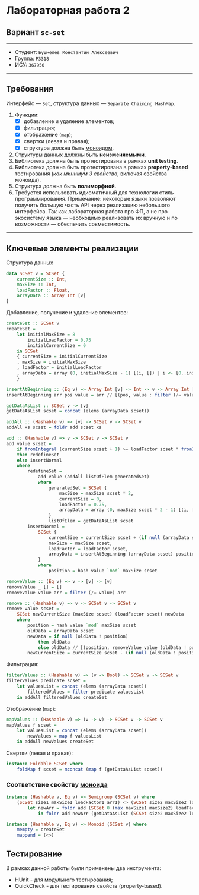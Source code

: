 # Лабораторная работа 2

## Вариант `sc-set`

---

  * Студент: `Бушмелев Константин Алексеевич`
  * Группа: `P3318`
  * ИСУ: `367950`

---

## Требования

Интерфейс — `Set`, структура данных — `Separate Chaining HashMap`.

1. Функции:
    * [x] добавление и удаление элементов;
    * [x] фильтрация;
    * [x] отображение (`map`);
    * [x] свертки (левая и правая);
    * [x] структура должна быть [моноидом](https://ru.m.wikipedia.org/wiki/%D0%9C%D0%BE%D0%BD%D0%BE%D0%B8%D0%B4).
2. Структуры данных должны быть **неизменяемыми**.
3. Библиотека должна быть протестирована в рамках **unit testing**.
4. Библиотека должна быть протестирована в рамках **property-based** тестирования (*как минимум 3 свойства*, включая свойства моноида).
5. Структура должна быть **полиморфной**.
6. Требуется использовать идиоматичный для технологии стиль программирования. Примечание: некоторые языки позволяют получить большую часть API через реализацию небольшого интерфейса. Так как лабораторная работа про ФП, а не про экосистему языка — необходимо реализовать их вручную и по возможности — обеспечить совместимость.

---

## Ключевые элементы реализации

Структура данных

```haskell
data SCSet v = SCSet {
    currentSize :: Int,
    maxSize :: Int,
    loadFactor :: Float,
    arrayData :: Array Int [v]
}
```

Добавление, получение и удаление элементов:

```haskell
createSet :: SCSet v
createSet =
    let initialMaxSize = 8
        initialLoadFactor = 0.75
        initialCurrentSize = 0
    in SCSet
    { currentSize = initialCurrentSize
    , maxSize = initialMaxSize
    , loadFactor = initialLoadFactor
    , arrayData = array (0, initialMaxSize - 1) [(i, []) | i <- [0..initialMaxSize - 1]]
    }

insertAtBeginning :: (Eq v) => Array Int [v] -> Int -> v -> Array Int [v]
insertAtBeginning arr pos value = arr // [(pos, value : filter (/= value) (arr ! pos))]

getDataAsList :: SCSet v -> [v]
getDataAsList scset = concat (elems (arrayData scset))

addAll :: (Hashable v) => [v] -> SCSet v -> SCSet v
addAll xs scset = foldr add scset xs

add :: (Hashable v) => v -> SCSet v -> SCSet v
add value scset =
    if fromIntegral (currentSize scset + 1) >= loadFactor scset * fromIntegral (maxSize scset)
    then redefineSet
    else insertNormal
    where
        redefineSet =
            add value (addAll listOfElem generatedSet)
            where
                generatedSet = SCSet {
                    maxSize = maxSize scset * 2,
                    currentSize = 0,
                    loadFactor = 0.75,
                    arrayData = array (0, maxSize scset * 2 - 1) [(i, []) | i <- [0..maxSize scset * 2 - 1]]
                }
                listOfElem = getDataAsList scset
        insertNormal =
            SCSet {
                currentSize = currentSize scset + (if null (arrayData scset ! position) then 1 else 0),
                maxSize = maxSize scset,
                loadFactor = loadFactor scset,
                arrayData = insertAtBeginning (arrayData scset) position value
            }
            where
                position = hash value `mod` maxSize scset

removeValue :: (Eq v) => v -> [v] -> [v]
removeValue _ [] = []
removeValue value arr = filter (/= value) arr

remove :: (Hashable v) => v -> SCSet v -> SCSet v
remove value scset =
    SCSet newCurrentSize (maxSize scset) (loadFactor scset) newData
    where
        position = hash value `mod` maxSize scset
        oldData = arrayData scset
        newData = if null (oldData ! position)
            then oldData
            else oldData // [(position, removeValue value (oldData ! position))]
        newCurrentSize = currentSize scset - (if null (oldData ! position) then 0 else 1)
```

Фильтрация:

```haskell
filterValues :: (Hashable v) => (v -> Bool) -> SCSet v -> SCSet v
filterValues predicate scset =
    let valuesList = concat (elems (arrayData scset))
        filteredValues = filter predicate valuesList
    in addAll filteredValues createSet 
```

Отображение (`map`):

```haskell
mapValues :: (Hashable v) => (v -> v) -> SCSet v -> SCSet v
mapValues f scset =
    let valuesList = concat (elems (arrayData scset))
        newValues = map f valuesList
    in addAll newValues createSet
```

Свертки (левая и правая):

```haskell
instance Foldable SCSet where
    foldMap f scset = mconcat (map f (getDataAsList scset))
```

### Соответствие свойству [моноида](https://ru.m.wikipedia.org/wiki/%D0%9C%D0%BE%D0%BD%D0%BE%D0%B8%D0%B4)

```haskell
instance (Hashable v, Eq v) => Semigroup (SCSet v) where
    (SCSet size1 maxSize1 loadFactor1 arr1) <> (SCSet size2 maxSize2 loadFactor2 arr2) =
        let newArr = foldr add (SCSet 0 (max maxSize1 maxSize2) loadFactor1 (array (0, max maxSize1 maxSize2 - 1) [(i, []) | i <- [0..max maxSize1 maxSize2 - 1]])) (getDataAsList (SCSet size1 maxSize1 loadFactor1 arr1))
            in foldr add newArr (getDataAsList (SCSet size2 maxSize2 loadFactor2 arr2))

instance (Hashable v, Eq v) => Monoid (SCSet v) where
    mempty = createSet
    mappend = (<>)
```

## Тестирование

В рамках данной работы были применены два инструмента:

  * HUnit - для модульного тестирования;
  * QuickCheck - для тестирования свойств (property-based).
